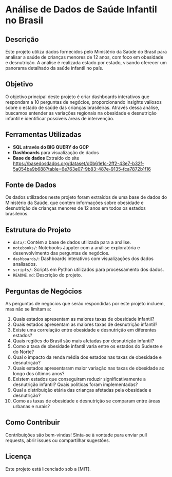 # Análise de Dados de Saúde Infantil no Brasil

## Descrição

Este projeto utiliza dados fornecidos pelo Ministério da Saúde do Brasil para analisar a saúde de crianças menores de 12 anos, com foco em obesidade e desnutrição. A análise é realizada estado por estado, visando oferecer um panorama detalhado da saúde infantil no país.

## Objetivo

O objetivo principal deste projeto é criar dashboards interativos que respondam a 10 perguntas de negócios, proporcionando insights valiosos sobre o estado de saúde das crianças brasileiras. Através dessa análise, buscamos entender as variações regionais na obesidade e desnutrição infantil e identificar possíveis áreas de intervenção.

## Ferramentas Utilizadas

- **SQL através do BIG QUERY do GCP**
- **Dashboards** para visualização de dados
- **Base de dados** Extraído do site https://basedosdados.org/dataset/d0b61e1c-2ff2-43e7-b32f-5a054ba9b688?table=6e763e07-9b83-487e-9135-fca7872b1f16

## Fonte de Dados

Os dados utilizados neste projeto foram extraídos de uma base de dados do Ministério da Saúde, que contém informações sobre obesidade e desnutrição de crianças menores de 12 anos em todos os estados brasileiros.

## Estrutura do Projeto

- `data/`: Contém a base de dados utilizada para a análise.
- `notebooks/`: Notebooks Jupyter com a análise exploratória e desenvolvimento das perguntas de negócios.
- `dashboards/`: Dashboards interativos com visualizações dos dados analisados.
- `scripts/`: Scripts em Python utilizados para processamento dos dados.
- `README.md`: Descrição do projeto.

## Perguntas de Negócios

As perguntas de negócios que serão respondidas por este projeto incluem, mas não se limitam a:

1. Quais estados apresentam as maiores taxas de obesidade infantil?
2. Quais estados apresentam as maiores taxas de desnutrição infantil?
3. Existe uma correlação entre obesidade e desnutrição em diferentes estados?
4. Quais regiões do Brasil são mais afetadas por desnutrição infantil?
5. Como a taxa de obesidade infantil varia entre os estados do Sudeste e do Norte?
6. Qual o impacto da renda média dos estados nas taxas de obesidade e desnutrição?
7. Quais estados apresentaram maior variação nas taxas de obesidade ao longo dos últimos anos?
8. Existem estados que conseguiram reduzir significativamente a desnutrição infantil? Quais políticas foram implementadas?
9. Qual a distribuição etária das crianças afetadas pela obesidade e desnutrição?
10. Como as taxas de obesidade e desnutrição se comparam entre áreas urbanas e rurais?

## Como Contribuir

Contribuições são bem-vindas! Sinta-se à vontade para enviar pull requests, abrir issues ou compartilhar sugestões.

## Licença

Este projeto está licenciado sob a [MIT].
